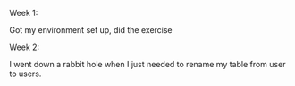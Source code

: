 Week 1:

Got my environment set up, did the exercise

Week 2: 

I went down a rabbit hole when I just needed to rename my 
table from user to users.
